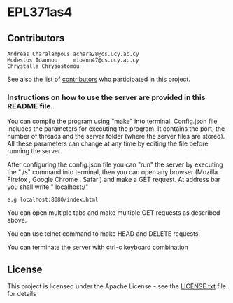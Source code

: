# EPL371as4

## Contributors
```
Andreas Charalampous achara28@cs.ucy.ac.cy
Modestos Ioannou     mioann47@cs.ucy.ac.cy
Chrystalla Chrysostomou

```
See also the list of [contributors](https://github.com/mioann47/EPL371as4/contributors) who participated in this project.


### Instructions on how to use the server are provided in this README file.
You can compile the program using "make" into terminal. Config.json file includes the parameters
for executing the program. It contains the port, the number of threads and the server folder (where the server files are stored).
All these parameters can change at any time by editing the file before running the server.

After configuring the config.json file you can "run" the server by executing the "./s" command 
into terminal, then you can open any browser (Mozilla Firefox , Google Chrome , Safari)
and make a GET request. At address bar you shall write " localhost:<port>/<file>"


```
e.g localhost:8080/index.html

```

You can open multiple tabs and make multiple GET requests as described above.

You can use telnet command to make HEAD and DELETE requests.

You can terminate the server with ctrl-c keyboard combination


## License

This project is licensed under the Apache License - see the [LICENSE.txt](LICENSE.txt) file for details
